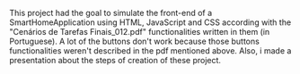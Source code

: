 This project had the goal to simulate the front-end of a SmartHomeApplication using HTML, JavaScript and CSS according with the "Cenários de Tarefas Finais_012.pdf" functionalities written in them (in Portuguese). A lot of the buttons don't work
because those buttons functionalities weren't described in the pdf mentioned above. Also, i made a presentation about the steps of creation of these project.
